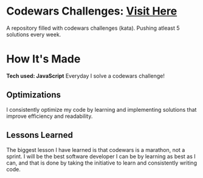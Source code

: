 # Codewars Challenges: <a target="_blank" href="https://www.codewars.com/users/Dsmit" >Visit Here</a> 
A repository filled with codewars challenges (kata). Pushing atleast 5 solutions every week.

# How It's Made

**Tech used: JavaScript**
Everyday I solve a codewars challenge!

## Optimizations

I consistently optimize my code by learning and implementing solutions that improve efficiency and readability.

## Lessons Learned

The biggest lesson I have learned is that codewars is a marathon, not a sprint. I will be the best software developer I can be by learning as best as I can, and that is done by taking the initiative to learn and consistently writing code.
